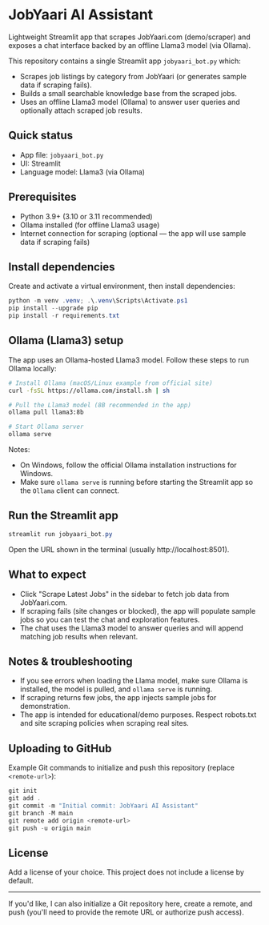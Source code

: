 # JobYaari AI Assistant

Lightweight Streamlit app that scrapes JobYaari.com (demo/scraper) and exposes a chat interface backed by an offline Llama3 model (via Ollama).

This repository contains a single Streamlit app `jobyaari_bot.py` which:
- Scrapes job listings by category from JobYaari (or generates sample data if scraping fails).
- Builds a small searchable knowledge base from the scraped jobs.
- Uses an offline Llama3 model (Ollama) to answer user queries and optionally attach scraped job results.

## Quick status
- App file: `jobyaari_bot.py`
- UI: Streamlit
- Language model: Llama3 (via Ollama)

## Prerequisites
- Python 3.9+ (3.10 or 3.11 recommended)
- Ollama installed (for offline Llama3 usage)
- Internet connection for scraping (optional — the app will use sample data if scraping fails)

## Install dependencies
Create and activate a virtual environment, then install dependencies:

```powershell
python -m venv .venv; .\.venv\Scripts\Activate.ps1
pip install --upgrade pip
pip install -r requirements.txt
```

## Ollama (Llama3) setup
The app uses an Ollama-hosted Llama3 model. Follow these steps to run Ollama locally:

```bash
# Install Ollama (macOS/Linux example from official site)
curl -fsSL https://ollama.com/install.sh | sh

# Pull the Llama3 model (8B recommended in the app)
ollama pull llama3:8b

# Start Ollama server
ollama serve
```

Notes:
- On Windows, follow the official Ollama installation instructions for Windows.
- Make sure `ollama serve` is running before starting the Streamlit app so the `Ollama` client can connect.

## Run the Streamlit app

```powershell
streamlit run jobyaari_bot.py
```

Open the URL shown in the terminal (usually http://localhost:8501).

## What to expect
- Click "Scrape Latest Jobs" in the sidebar to fetch job data from JobYaari.com.
- If scraping fails (site changes or blocked), the app will populate sample jobs so you can test the chat and exploration features.
- The chat uses the Llama3 model to answer queries and will append matching job results when relevant.

## Notes & troubleshooting
- If you see errors when loading the Llama model, make sure Ollama is installed, the model is pulled, and `ollama serve` is running.
- If scraping returns few jobs, the app injects sample jobs for demonstration.
- The app is intended for educational/demo purposes. Respect robots.txt and site scraping policies when scraping real sites.

## Uploading to GitHub
Example Git commands to initialize and push this repository (replace `<remote-url>`):

```powershell
git init
git add .
git commit -m "Initial commit: JobYaari AI Assistant"
git branch -M main
git remote add origin <remote-url>
git push -u origin main
```

## License
Add a license of your choice. This project does not include a license by default.

---
If you'd like, I can also initialize a Git repository here, create a remote, and push (you'll need to provide the remote URL or authorize push access).